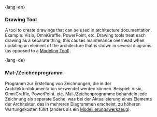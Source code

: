 {lang=en}
### Drawing Tool

A tool to create drawings that can be used in architecture documentation. Example: Visio, OmniGraffle, PowerPoint, etc. Drawing tools treat each drawing as a separate thing, this causes maintenance overhead when updating an element of the architecture that is shown in several diagrams (as opposed to a [Modeling Tool](#term-modeling-tool)).

{lang=de}
### Mal-/Zeichenprogramm

Programm zur Erstellung von Zeichnungen, die in der
Architekturdokumentation verwendet werden können. Beispiel: Visio,
OmniGraffle, PowerPoint, etc. Mal-/Zeichenprogramme behandeln jede
Zeichnung als separate Sache, was bei der Aktualisierung eines
Elements der Architektur, das in mehreren Diagrammen erscheint, zu
höheren Wartungskosten führt (anders als ein
[Modellierungswerkzeug](#term-modeling-tool)).

